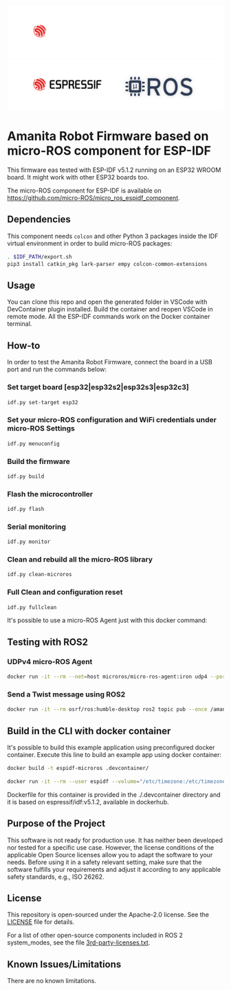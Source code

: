 ![banner](.images/banner-dark-theme.png#gh-dark-mode-only)
![banner](.images/banner-light-theme.png#gh-light-mode-only)

# Amanita Robot Firmware based on micro-ROS component for ESP-IDF

This firmware eas tested with ESP-IDF v5.1.2 running on an ESP32 WROOM board. It might work with other ESP32 boards too.

The micro-ROS component for ESP-IDF is available on https://github.com/micro-ROS/micro_ros_espidf_component.

## Dependencies

This component needs `colcon` and other Python 3 packages inside the IDF virtual environment in order to build micro-ROS packages:

```bash
. $IDF_PATH/export.sh
pip3 install catkin_pkg lark-parser empy colcon-common-extensions
```

## Usage

You can clone this repo and open the generated folder in VSCode with DevContainer plugin installed. Build the container and reopen VSCode in remote mode. All the ESP-IDF commands work on the Docker container terminal.

## How-to

In order to test the Amanita Robot Firmware, connect the board in a USB port and run the commands below:

### Set target board [esp32|esp32s2|esp32s3|esp32c3]
```bash
idf.py set-target esp32
```
### Set your micro-ROS configuration and WiFi credentials under micro-ROS Settings
```bash
idf.py menuconfig
```
### Build the firmware
```bash
idf.py build
```
### Flash the microcontroller
```bash
idf.py flash
```
### Serial monitoring
```bash
idf.py monitor
```
### Clean and rebuild all the micro-ROS library
```bash
idf.py clean-microros
```
### Full Clean and configuration reset
```bash
idf.py fullclean
```

It's possible to use a micro-ROS Agent just with this docker command:

## Testing with ROS2

### UDPv4 micro-ROS Agent
```bash
docker run -it --rm --net=host microros/micro-ros-agent:iron udp4 --port 8888 -v6
```

### Send a Twist message using ROS2
```bash
docker run -it --rm osrf/ros:humble-desktop ros2 topic pub --once /amanita/cmd_vel geometry_msgs/msg/Twist "{linear: {x: 1.0, y: 0.0, z: 0.0}, angular: {x: 0.0, y: 0.0, z: 2.8}}"
```

## Build in the CLI with docker container

It's possible to build this example application using preconfigured docker container. Execute this line to build an example app using docker container:

```bash
docker build -t espidf-microros .devcontainer/
```
```bash
docker run -it --rm --user espidf --volume="/etc/timezone:/etc/timezone:ro" -v  $(pwd):/workspaces/amanita-uros-espidf -v /dev:/dev --device-cgroup-rule='c *:* rmw' --workdir /workspaces/amanita-uros-espidf espidf-microros /bin/bash  -c "idf.py menuconfig build flash monitor"
```

Dockerfile for this container is provided in the ./.devcontainer directory and it is based on espressif/idf:v5.1.2, available in dockerhub.

## Purpose of the Project

This software is not ready for production use. It has neither been developed nor
tested for a specific use case. However, the license conditions of the
applicable Open Source licenses allow you to adapt the software to your needs.
Before using it in a safety relevant setting, make sure that the software
fulfills your requirements and adjust it according to any applicable safety
standards, e.g., ISO 26262.

## License

This repository is open-sourced under the Apache-2.0 license. See the [LICENSE](LICENSE) file for details.

For a list of other open-source components included in ROS 2 system_modes,
see the file [3rd-party-licenses.txt](3rd-party-licenses.txt).

## Known Issues/Limitations

There are no known limitations.
